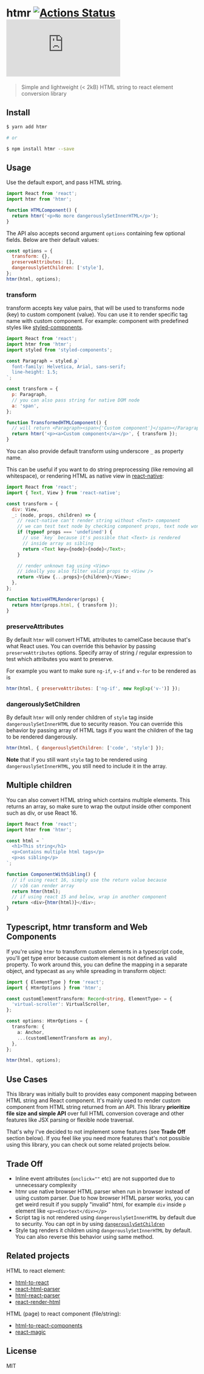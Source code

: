 # htmr [![Actions Status](https://github.com/pveyes/htmr/workflows/test/badge.svg)](https://github.com/pveyes/htmr/actions) [![bundle size](http://img.badgesize.io/https://unpkg.com/htmr/lib/htmr.browser.js?compression=gzip)](https://unpkg.com/htmr/lib/htmr.browser.js)

> Simple and lightweight (< 2kB) HTML string to react element conversion library

## Install

```sh
$ yarn add htmr

# or

$ npm install htmr --save
```

## Usage

Use the default export, and pass HTML string.

```js
import React from 'react';
import htmr from 'htmr';

function HTMLComponent() {
  return htmr('<p>No more dangerouslySetInnerHTML</p>');
}
```

The API also accepts second argument `options` containing few optional fields. Below are their default values:

```js
const options = {
  transform: {},
  preserveAttributes: [],
  dangerouslySetChildren: ['style'],
};
htmr(html, options);
```

### transform

transform accepts key value pairs, that will be used to transforms node (key) to custom component (value). You can use it to render specific tag name with custom component. For example: component with
predefined styles like
[styled-components](https://github.com/styled-components/styled-components).

```js
import React from 'react';
import htmr from 'htmr';
import styled from 'styled-components';

const Paragraph = styled.p`
  font-family: Helvetica, Arial, sans-serif;
  line-height: 1.5;
`;

const transform = {
  p: Paragraph,
  // you can also pass string for native DOM node
  a: 'span',
};

function TransformedHTMLComponent() {
  // will return <Paragraph><span>{'Custom component'}</span></Paragraph>
  return htmr('<p><a>Custom component</a></p>', { transform });
}
```

You can also provide default transform using underscore `_` as property name.

This can be useful if you want to do string preprocessing (like removing all whitespace), or rendering HTML as native view in [react-native](https://github.com/facebook/react-native):

```js
import React from 'react';
import { Text, View } from 'react-native';

const transform = {
  div: View,
  _: (node, props, children) => {
    // react-native can't render string without <Text> component
    // we can test text node by checking component props, text node won't have them
    if (typeof props === 'undefined') {
      // use `key` because it's possible that <Text> is rendered
      // inside array as sibling
      return <Text key={node}>{node}</Text>;
    }

    // render unknown tag using <View>
    // ideally you also filter valid props to <View />
    return <View {...props}>{children}</View>;
  },
};

function NativeHTMLRenderer(props) {
  return htmr(props.html, { transform });
}
```

### preserveAttributes

By default `htmr` will convert HTML attributes to camelCase because that's what React uses. You can override this behavior by passing `preserveAttributes` options. Specify array of string / regular expression to test which attributes you want to preserve.

For example you want to make sure `ng-if`, `v-if` and `v-for` to be rendered as is

```js
htmr(html, { preserveAttributes: ['ng-if', new RegExp('v-')] });
```

### dangerouslySetChildren

By default `htmr` will only render children of `style` tag inside `dangerouslySetInnerHTML` due to security reason. You can override this behavior by passing array of HTML tags if you want the children of the tag to be rendered dangerously.

```js
htmr(html, { dangerouslySetChildren: ['code', 'style'] });
```

**Note** that if you still want `style` tag to be rendered using `dangerouslySetInnerHTML`, you still need to include it in the array.

## Multiple children

You can also convert HTML string which contains multiple elements. This returns
an array, so make sure to wrap the output inside other component such as div, or
use React 16.

```js
import React from 'react';
import htmr from 'htmr';

const html = `
  <h1>This string</h1>
  <p>Contains multiple html tags</p>
  <p>as sibling</p>
`;

function ComponentWithSibling() {
  // if using react 16, simply use the return value because
  // v16 can render array
  return htmr(html);
  // if using react 15 and below, wrap in another component
  return <div>{htmr(html)}</div>;
}
```

## Typescript, htmr transform and Web Components

If you're using `htmr` to transform custom elements in a typescript code, you'll get type error because custom element is not defined as valid property. To work around this, you can define the mapping in a separate object, and typecast as `any` while spreading in transform object:

```ts
import { ElementType } from 'react';
import { HtmrOptions } from 'htmr';

const customElementTransform: Record<string, ElementType> = {
  'virtual-scroller': VirtualScroller,
};

const options: HtmrOptions = {
  transform: {
    a: Anchor,
    ...(customElementTransform as any),
  },
};

htmr(html, options);
```

## Use Cases

This library was initially built to provides easy component mapping between HTML
string and React component. It's mainly used to render custom
component from HTML string returned from an API. This library **prioritize
file size and simple API** over full HTML conversion coverage and other features
like JSX parsing or flexible node traversal.

That's why I've decided to not implement some features (see **Trade Off**
section below). If you feel like you need more features that's not possible
using this library, you can check out some related projects below.

## Trade Off

- Inline event attributes (`onclick=""` etc) are not supported due to unnecessary complexity
- htmr use native browser HTML parser when run in browser instead of using custom parser. Due to how browser HTML parser works, you can get weird result if you supply "invalid" html, for example `div` inside `p` element like `<p><div>text</div></p>`
- Script tag is not rendered using `dangerouslySetInnerHTML` by default due to security. You can opt in by using [`dangerouslySetChildren`](#dangerouslysetchildren)
- Style tag renders it children using `dangerouslySetInnerHTML` by default. You can also reverse this behavior using same method.

## Related projects

HTML to react element:

- [html-to-react](https://github.com/aknuds1/html-to-react)
- [react-html-parser](https://github.com/wrakky/react-html-parser)
- [html-react-parser](https://github.com/remarkablemark/html-react-parser)
- [react-render-html](https://github.com/noraesae/react-render-html)

HTML (page) to react component (file/string):

- [html-to-react-components](https://github.com/roman01la/html-to-react-components)
- [react-magic](https://github.com/reactjs/react-magic)

## License

MIT
